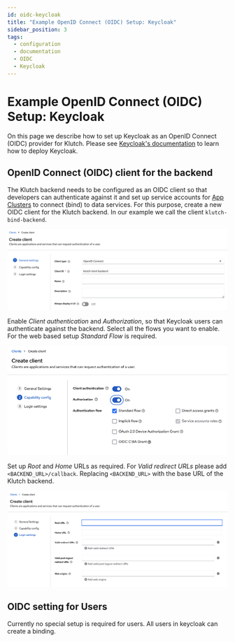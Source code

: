 ```yaml
---
id: oidc-keycloak
title: "Example OpenID Connect (OIDC) Setup: Keycloak"
sidebar_position: 3
tags:
  - configuration
  - documentation
  - OIDC
  - Keycloak
---
```


# Example OpenID Connect (OIDC) Setup: Keycloak

On this page we describe how to set up Keycloak as an OpenID Connect (OIDC) provider for Klutch.
Please see [Keycloak's documentation](https://www.keycloak.org/documentation) to learn how to deploy
Keycloak.

## OpenID Connect (OIDC) client for the backend

The Klutch backend needs to be configured as an OIDC client so that developers can authenticate
against it and set up service accounts for [App Clusters](./setup-app-cluster)
to connect (bind) to data services. For this purpose, create a new OIDC client for the Klutch
backend. In our example we call the client `klutch-bind-backend`.

![step 1](<keycloak screenshots/Step 1.png>)

Enable _Client authentication_ and _Authorization_, so that Keycloak users can authenticate against
the backend. Select all the flows you want to enable. For the web based setup _Standard Flow_ is
required.

![step 2](<keycloak screenshots/Step 2.png>)

Set up _Root_ and _Home_ URLs as required. For _Valid redirect URLs_ please add
`<BACKEND_URL>/callback`. Replacing `<BACKEND_URL>` with the base URL of the Klutch backend.

![step 3](<keycloak screenshots/Step 3.png>)

## OIDC setting for Users

Currently no special setup is required for users. All users in keycloak can create a binding.
